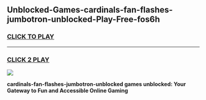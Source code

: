 
## Unblocked-Games-cardinals-fan-flashes-jumbotron-unblocked-Play-Free-fos6h
<h3>
<a href="https://premium76.site?title=cardinals-fan-flashes-jumbotron-unblocked&ref=21A">CLICK TO PLAY</a></h3>
<hr>

<h3>
<a href="https://premium76.site?title=cardinals-fan-flashes-jumbotron-unblocked&ref=21A">CLICK 2 PLAY</a>
  
</h3>

<a href="https://premium76.site?title=cardinals-fan-flashes-jumbotron-unblocked&ref=21A"><img src="https://clearcache.store/games.png"></a>


**cardinals-fan-flashes-jumbotron-unblocked games unblocked: Your Gateway to Fun and Accessible Online Gaming**
